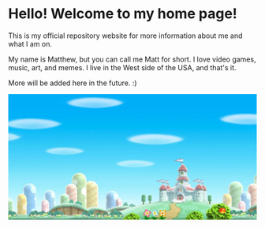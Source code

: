 # Hello! Welcome to my home page!
This is my official repository website for more information about me and what I am on.

My name is Matthew, but you can call me Matt for short. I love video games, music, art, and memes. I live in the West side of the USA, and that's it.

More will be added here in the future. :)

<img src="background.png" width="1000px"></img>
